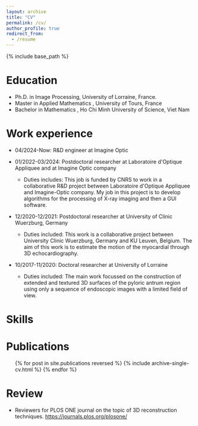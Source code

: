 ```yaml
---
layout: archive
title: "CV"
permalink: /cv/
author_profile: true
redirect_from:
  - /resume
---
```


{% include base_path %}

Education
======
* Ph.D. in Image Processing, University of Lorraine, France.
* Master in Applied Mathematics , University of Tours, France
* Bachelor in Mathematics , Ho Chi Minh University of Science, Viet Nam

Work experience
======
* 04/2024-Now: R&D engineer at Imagine Optic
* 01/2022-03/2024: Postdoctoral researcher at Laboratoire d'Optique Appliquee and at Imagine Optic company
  * Duties includes: This job is funded by CNRS to work in a collaborative R&D project between Laboratoire d'Optique Appliquee and Imagine-Optic company. My job in this project is to develop
algorithms for the processing of X-ray imaging and then a GUI software.

* 12/2020-12/2021: Postdoctoral researcher at University of Clinic Wuerzburg, Germany
  * Duties included: This work is a
collaborative project between University Clinic Wuerzburg, Germany and KU Leuven, Belgium.
The aim of this work is to estimate the motion of the myocardial through 3D echocardiography.

* 10/2017-11/2020: Doctoral researcher at University of Lorraine
  * Duties included: The main work focussed on the construction
of extended and textured 3D surfaces of the pyloric antrum region using only a sequence of
endoscopic images with a limited field of view.
  
Skills
======

Publications
======
  <ul>{% for post in site.publications reversed %}
    {% include archive-single-cv.html %}
  {% endfor %}</ul>
  
Review
======
* Reviewers for PLOS ONE journal on the topic of 3D reconstruction techniques. https://journals.plos.org/plosone/

